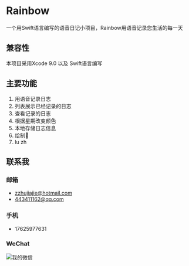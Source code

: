 # Rainbow
一个用Swift语言编写的语音日记小项目，Rainbow用语音记录您生活的每一天

## 兼容性
本项目采用Xcode 9.0 以及 Swift语言编写

## 主要功能
1. 用语音记录日志
2. 列表展示已经记录的日志
3. 查看记录的日志
4. 根据星期改变颜色
5. 本地存储日志信息
6. 绘制🌈
7. lu zh
	
## 联系我

### 邮箱
*   zzhujiajie@hotmail.com
*   443411162@qq.com

### 手机
*   17625977631

### WeChat
![我的微信](http://chuantu.biz/t6/68/1506507592x2890149871.jpg)

 
